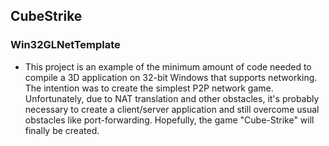 ## CubeStrike
### Win32GLNetTemplate

- This project is an example of the minimum amount of code needed to compile a 3D application on 32-bit Windows that supports networking.
The intention was to create the simplest P2P network game. Unfortunately, due to NAT translation and other obstacles, it's probably necessary
to create a client/server application and still overcome usual obstacles like port-forwarding. Hopefully, the game "Cube-Strike" will finally
be created.